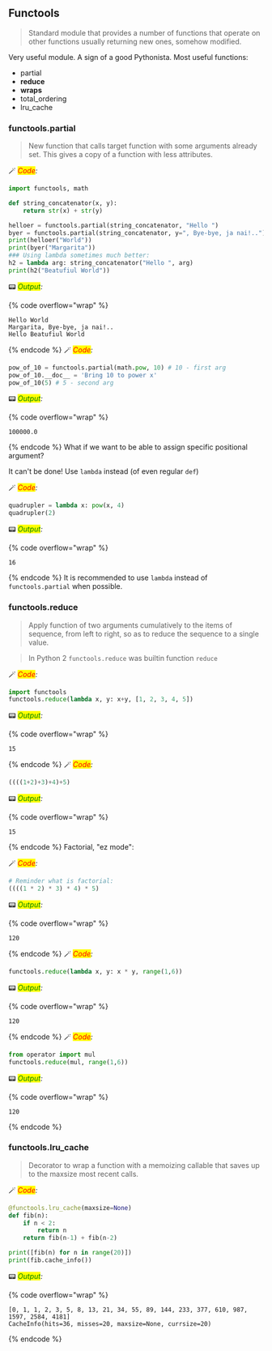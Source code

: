 ## Functools

> Standard module that provides a number of functions that operate on other functions usually returning new ones, somehow modified.

Very useful module. A sign of a good Pythonista. Most useful functions:

* partial
* **reduce**
* **wraps**
* total_ordering
* lru_cache

### functools.partial

> New function that calls target function with some arguments already set. This gives a copy of a function with less attributes.


🪄 _<mark style="color:red;">Code</mark><mark style="color:green;"></mark>:_

```python
import functools, math

def string_concatenator(x, y):
    return str(x) + str(y)

helloer = functools.partial(string_concatenator, "Hello ")
byer = functools.partial(string_concatenator, y=", Bye-bye, ja nai!..")
print(helloer("World"))
print(byer("Margarita"))
### Using lambda sometimes much better:
h2 = lambda arg: string_concatenator("Hello ", arg)
print(h2("Beatufiul World"))
```

📟 _<mark style="color:green;">Output</mark>:_

{% code overflow="wrap" %}
```
Hello World
Margarita, Bye-bye, ja nai!..
Hello Beatufiul World
```
{% endcode %}
🪄 _<mark style="color:red;">Code</mark><mark style="color:green;"></mark>:_

```python
pow_of_10 = functools.partial(math.pow, 10) # 10 - first arg
pow_of_10.__doc__ = 'Bring 10 to power x'
pow_of_10(5) # 5 - second arg
```




📟 _<mark style="color:green;">Output</mark>:_

{% code overflow="wrap" %}
```
100000.0
```
{% endcode %}
What if we want to be able to assign specific positional argument?

It can't be done! Use `lambda` instead (of even regular `def`)


🪄 _<mark style="color:red;">Code</mark><mark style="color:green;"></mark>:_

```python
quadrupler = lambda x: pow(x, 4)
quadrupler(2)
```




📟 _<mark style="color:green;">Output</mark>:_

{% code overflow="wrap" %}
```
16
```
{% endcode %}
It is recommended to use `lambda` instead of `functools.partial` when possible.

### functools.reduce

> Apply function of two arguments cumulatively to the items of sequence, from left to right, so as to reduce the sequence to a single value. 

> In Python 2 `functools.reduce` was builtin function `reduce`


🪄 _<mark style="color:red;">Code</mark><mark style="color:green;"></mark>:_

```python
import functools
functools.reduce(lambda x, y: x+y, [1, 2, 3, 4, 5])
```




📟 _<mark style="color:green;">Output</mark>:_

{% code overflow="wrap" %}
```
15
```
{% endcode %}
🪄 _<mark style="color:red;">Code</mark><mark style="color:green;"></mark>:_

```python
((((1+2)+3)+4)+5)
```




📟 _<mark style="color:green;">Output</mark>:_

{% code overflow="wrap" %}
```
15
```
{% endcode %}
Factorial, "ez mode":


🪄 _<mark style="color:red;">Code</mark><mark style="color:green;"></mark>:_

```python
# Reminder what is factorial:
((((1 * 2) * 3) * 4) * 5)
```




📟 _<mark style="color:green;">Output</mark>:_

{% code overflow="wrap" %}
```
120
```
{% endcode %}
🪄 _<mark style="color:red;">Code</mark><mark style="color:green;"></mark>:_

```python
functools.reduce(lambda x, y: x * y, range(1,6))
```




📟 _<mark style="color:green;">Output</mark>:_

{% code overflow="wrap" %}
```
120
```
{% endcode %}
🪄 _<mark style="color:red;">Code</mark><mark style="color:green;"></mark>:_

```python
from operator import mul
functools.reduce(mul, range(1,6))
```




📟 _<mark style="color:green;">Output</mark>:_

{% code overflow="wrap" %}
```
120
```
{% endcode %}
### functools.lru_cache

> Decorator to wrap a function with a memoizing callable that saves up to the maxsize most recent calls. 


🪄 _<mark style="color:red;">Code</mark><mark style="color:green;"></mark>:_

```python
@functools.lru_cache(maxsize=None)
def fib(n):
    if n < 2:
        return n
    return fib(n-1) + fib(n-2)

print([fib(n) for n in range(20)])
print(fib.cache_info())
```

📟 _<mark style="color:green;">Output</mark>:_

{% code overflow="wrap" %}
```
[0, 1, 1, 2, 3, 5, 8, 13, 21, 34, 55, 89, 144, 233, 377, 610, 987, 1597, 2584, 4181]
CacheInfo(hits=36, misses=20, maxsize=None, currsize=20)
```
{% endcode %}
